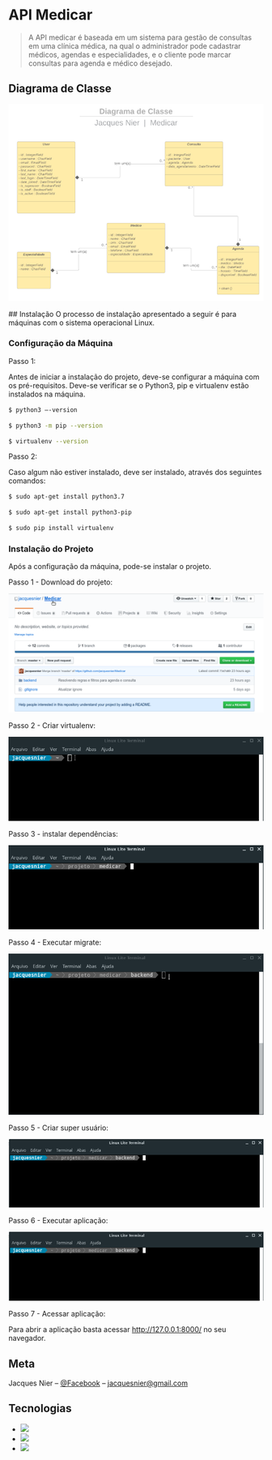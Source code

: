 # API Medicar 
> A API medicar é baseada em um sistema para gestão de consultas em uma clínica médica, na qual o administrador pode cadastrar médicos, agendas e especialidades, e o cliente pode marcar consultas para agenda e médico desejado.

## Diagrama de Classe
<p align="center">
  <img src="/gifs/diagrama-classe.png">
</p>
## Instalação
O processo de instalação apresentado a seguir é para máquinas com o sistema operacional Linux.   

### Configuração da Máquina

Passo 1:

Antes de iniciar a instalação do projeto, deve-se configurar a máquina com os pré-requisitos. Deve-se verificar se o Python3, pip e virtualenv estão instalados na máquina.

```sh
$ python3 –-version
```

```sh
$ python3 -m pip --version
```

```sh
$ virtualenv --version
```

Passo 2:

Caso algum não estiver instalado, deve ser instalado, através dos seguintes comandos:

```sh
$ sudo apt-get install python3.7
```

```sh
$ sudo apt-get install python3-pip
```

```sh
$ sudo pip install virtualenv
```
### Instalação do Projeto

Após a configuração da máquina, pode-se instalar o projeto.

Passo 1 - Download do projeto:

![](/gifs/download-projeto.gif)

Passo 2 - Criar virtualenv:

![](/gifs/criar-env.gif)

Passo 3 - instalar dependências:

![](/gifs/instalar-dependencias.gif)

Passo 4 - Executar migrate:

![](/gifs/exec-migrate.gif)

Passo 5 - Criar super usuário:

![](/gifs/exec-createsuperuser.gif)

Passo 6 - Executar aplicação:

![](/gifs/exec-runserver.gif)

Passo 7 - Acessar aplicação:

Para abrir a aplicação basta acessar http://127.0.0.1:8000/ no seu navegador.

## Meta

Jacques Nier – [@Facebook](https://facebook.com/jacques.nier) – jacquesnier@gmail.com

## Tecnologias

- <img src="https://camo.githubusercontent.com/e34e1fd8b88a76ad738eff256a773aa6c69b412c/68747470733a2f2f7777772e646a616e676f70726f6a6563742e636f6d2f732f696d672f6c6f676f732f646a616e676f2d6c6f676f2d6e656761746976652e706e67" width="90">
- <img src="https://www.django-rest-framework.org/img/logo.png" width="90">
- <img src="https://www.python.org/static/community_logos/python-logo.png" width="90">
